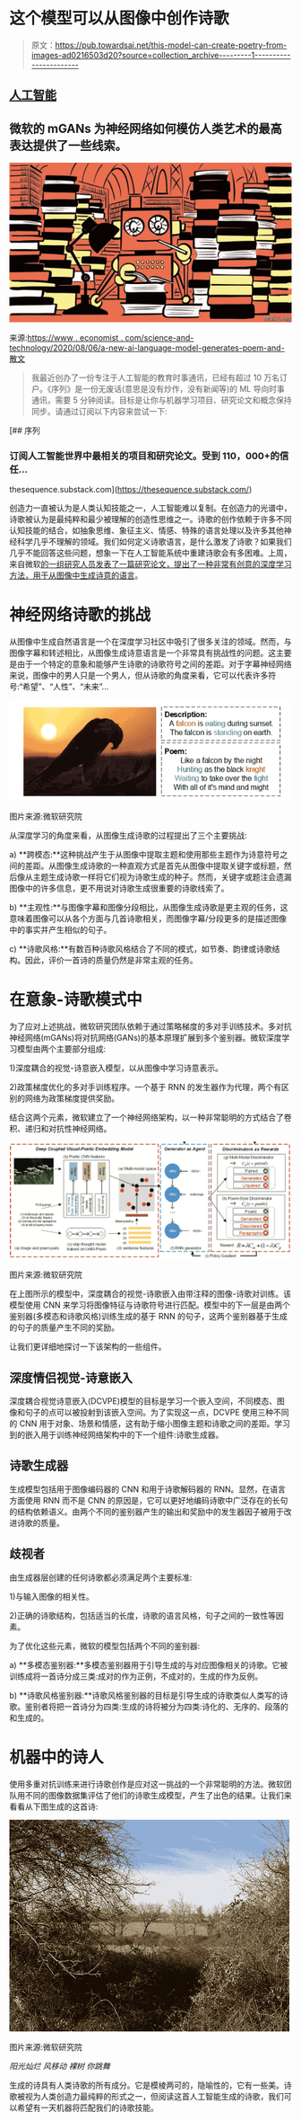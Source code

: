 # 这个模型可以从图像中创作诗歌

> 原文：<https://pub.towardsai.net/this-model-can-create-poetry-from-images-ad0216503d20?source=collection_archive---------1----------------------->

## [人工智能](https://towardsai.net/p/category/artificial-intelligence)

## 微软的 mGANs 为神经网络如何模仿人类艺术的最高表达提供了一些线索。

![](img/3ce660f26ff6e15e7a96ea48afe596c4.png)

来源:[https://www . economist . com/science-and-technology/2020/08/06/a-new-ai-language-model-generates-poem-and-散文](https://www.economist.com/science-and-technology/2020/08/06/a-new-ai-language-model-generates-poetry-and-prose)

> 我最近创办了一份专注于人工智能的教育时事通讯，已经有超过 10 万名订户。《序列》是一份无废话(意思是没有炒作，没有新闻等)的 ML 导向时事通讯，需要 5 分钟阅读。目标是让你与机器学习项目、研究论文和概念保持同步。请通过订阅以下内容来尝试一下:

[](https://thesequence.substack.com/) [## 序列

### 订阅人工智能世界中最相关的项目和研究论文。受到 110，000+的信任…

thesequence.substack.com](https://thesequence.substack.com/) 

创造力一直被认为是人类认知技能之一，人工智能难以复制。在创造力的光谱中，诗歌被认为是最纯粹和最少被理解的创造性思维之一。诗歌的创作依赖于许多不同认知技能的结合，如抽象思维、象征主义、情感、特殊的语言处理以及许多其他神经科学几乎不理解的领域。我们如何定义诗歌语言，是什么激发了诗歌？如果我们几乎不能回答这些问题，想象一下在人工智能系统中重建诗歌会有多困难。上周，来自微软[的一组研究人员发表了一篇研究论文，提出了一种非常有创意的深度学习方法，用于从图像中生成诗意的语言](https://www.microsoft.com/en-us/research/publication/beyond-narrative-description-generating-poetry-from-images-by-multi-adversarial-training/)。

# 神经网络诗歌的挑战

从图像中生成自然语言是一个在深度学习社区中吸引了很多关注的领域。然而，与图像字幕和转述相比，从图像生成诗意语言是一个非常具有挑战性的问题。这主要是由于一个特定的意象和能够产生诗歌的诗歌符号之间的差距。对于字幕神经网络来说，图像中的男人只是一个男人，但从诗歌的角度来看，它可以代表许多符号:“希望”、“人性”、“未来”…

![](img/0f861775f3fc66ac99d6ef7c48417059.png)

图片来源:微软研究院

从深度学习的角度来看，从图像生成诗歌的过程提出了三个主要挑战:

a) **跨模态:**这种挑战产生于从图像中提取主题和使用那些主题作为诗意符号之间的差距。从图像生成诗歌的一种直观方式是首先从图像中提取关键字或标题，然后像从主题生成诗歌一样将它们视为诗歌生成的种子。然而，关键字或题注会遗漏图像中的许多信息，更不用说对诗歌生成很重要的诗歌线索了。

b) **主观性:**与图像字幕和图像分段相比，从图像生成诗歌是更主观的任务，这意味着图像可以从各个方面与几首诗歌相关，而图像字幕/分段更多的是描述图像中的事实并产生相似的句子。

c) **诗歌风格:**有数百种诗歌风格结合了不同的模式，如节奏、韵律或诗歌结构。因此，评价一首诗的质量仍然是非常主观的任务。

# 在意象-诗歌模式中

为了应对上述挑战，微软研究团队依赖于通过策略梯度的多对手训练技术。多对抗神经网络(mGANs)将对抗网络(GANs)的基本原理扩展到多个鉴别器。微软深度学习模型由两个主要部分组成:

1)深度耦合的视觉-诗意嵌入模型，以从图像中学习诗意表示。

2)政策梯度优化的多对手训练程序。一个基于 RNN 的发生器作为代理，两个有区别的网络为政策梯度提供奖励。

结合这两个元素，微软建立了一个神经网络架构，以一种非常聪明的方式结合了卷积、递归和对抗性神经网络。

![](img/1ca5461e3b1e37e9d0e717afc7176357.png)

图片来源:微软研究院

在上图所示的模型中，深度耦合的视觉-诗歌嵌入由带注释的图像-诗歌对训练。该模型使用 CNN 来学习将图像特征与诗歌符号进行匹配。模型中的下一层是由两个鉴别器(多模态和诗歌风格)训练生成的基于 RNN 的句子，这两个鉴别器基于生成的句子的质量产生不同的奖励。

让我们更详细地探讨一下该架构的一些组件。

## 深度情侣视觉-诗意嵌入

深度耦合视觉诗意嵌入(DCVPE)模型的目标是学习一个嵌入空间，不同模态、图像和句子的点可以被投射到该嵌入空间。为了实现这一点，DCVPE 使用三种不同的 CNN 用于对象、场景和情感，这有助于缩小图像主题和诗歌之间的差距。学习到的嵌入用于训练神经网络架构中的下一个组件:诗歌生成器。

## 诗歌生成器

生成模型包括用于图像编码器的 CNN 和用于诗歌解码器的 RNN。显然，在语言方面使用 RNN 而不是 CNN 的原因是，它可以更好地编码诗歌中广泛存在的长句的结构依赖语义。由两个不同的鉴别器产生的输出和奖励中的发生器因子被用于改进诗歌的质量。

## 歧视者

由生成器层创建的任何诗歌都必须满足两个主要标准:

1)与输入图像的相关性。

2)正确的诗歌结构，包括适当的长度，诗歌的语言风格，句子之间的一致性等因素。

为了优化这些元素，微软的模型包括两个不同的鉴别器:

a) **多模态鉴别器:**多模态鉴别器用于引导生成的与对应图像相关的诗歌。它被训练成将一首诗分成三类:成对的作为正例，不成对的，生成的作为反例。

b) **诗歌风格鉴别器:**诗歌风格鉴别器的目标是引导生成的诗歌类似人类写的诗歌。鉴别者将把一首诗分为四类:生成的诗将被分为四类:诗化的、无序的、段落的和生成的。

# 机器中的诗人

使用多重对抗训练来进行诗歌创作是应对这一挑战的一个非常聪明的方法。微软团队用不同的图像数据集评估了他们的诗歌生成模型，产生了出色的结果。让我们来看看从下图生成的这首诗:

![](img/c5bd43eec1f43fdf49f39578fbdb66f2.png)

图片来源:微软研究院

*阳光灿烂*
*风移动*
*裸树*
*你跳舞*

生成的诗具有人类诗歌的所有成分。它是模棱两可的，隐喻性的，它有一些美。诗歌被视为人类创造力最纯粹的形式之一，但阅读这首人工智能生成的诗歌，我们可以希望有一天机器将匹配我们的诗歌技能。